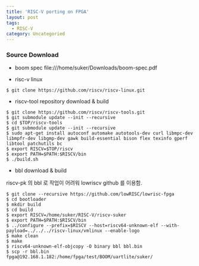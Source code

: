 ```yaml
---
title: 'RISC-V porting on FPGA'
layout: post
tags:
  - RISC-V
category: Uncategoried
---
```

### Source Download

* boom spec
file:///home/suker/Downloads/boom-spec.pdf

* risc-v linux

```
$ git clone https://github.com/riscv/riscv-linux.git
```

* riscv-tool repository download & build

```
$ git clone https://github.com/riscv/riscv-tools.git
$ git submodule update --init --recursive
$ cd $TOP/riscv-tools
$ git submodule update --init --recursive
$ sudo apt-get install autoconf automake autotools-dev curl libmpc-dev libmpfr-dev libgmp-dev gawk build-essential bison flex texinfo gperf libtool patchutils bc
$ export RISCV=$TOP/riscv
$ export PATH=$PATH:$RISCV/bin
$ ./build.sh
```

* bbl download & build

riscv-pk 의 bbl 로 작업이 어려워 lowriscv github 를 이용함.
```
$ git clone --recursive https://github.com/lowRISC/lowrisc-fpga
$ cd bootloader
$ mkdir build
$ cd build
$ export RISCV=/home/suker/RISC-V/riscv-suker
$ export PATH=$PATH:$RISCV/bin
$ ../configure --prefix=$RISCV --host=riscv64-unknown-elf --with-payload=../../../riscv-linux/vmlinux --enable-logo
$ make clean
$ make
$ riscv64-unknown-elf-objcopy -O binary bbl bbl.bin
$ scp -r bbl.bin fpga@192.168.1.182:/home/fpga/test/BOOM/uartlite/suker/
```
